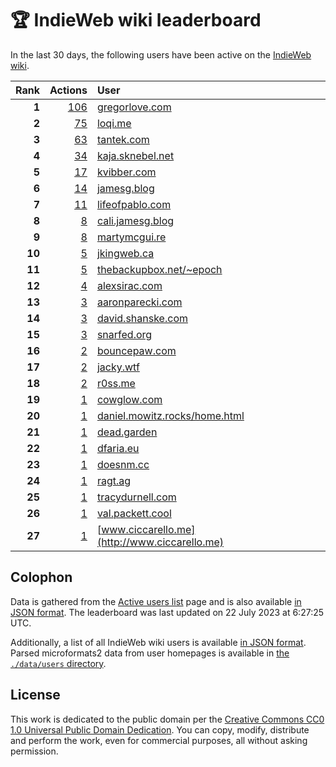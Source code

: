 # 🏆 IndieWeb wiki leaderboard

In the last 30 days, the following users have been active on the [IndieWeb wiki](https://indieweb.org).

| Rank | Actions | User |
|-----:|--------:|:-----|
| **1** | [106](https://indieweb.org/Special:Contributions/Gregorlove.com) | [gregorlove.com](http://gregorlove.com) |
| **2** | [75](https://indieweb.org/Special:Contributions/Loqi.me) | [loqi.me](http://loqi.me) |
| **3** | [63](https://indieweb.org/Special:Contributions/Tantek.com) | [tantek.com](http://tantek.com) |
| **4** | [34](https://indieweb.org/Special:Contributions/Kaja.sknebel.net) | [kaja.sknebel.net](http://kaja.sknebel.net) |
| **5** | [17](https://indieweb.org/Special:Contributions/Kvibber.com) | [kvibber.com](http://kvibber.com) |
| **6** | [14](https://indieweb.org/Special:Contributions/Jamesg.blog) | [jamesg.blog](http://jamesg.blog) |
| **7** | [11](https://indieweb.org/Special:Contributions/Lifeofpablo.com) | [lifeofpablo.com](http://lifeofpablo.com) |
| **8** | [8](https://indieweb.org/Special:Contributions/Cali.jamesg.blog) | [cali.jamesg.blog](http://cali.jamesg.blog) |
| **9** | [8](https://indieweb.org/Special:Contributions/Martymcgui.re) | [martymcgui.re](http://martymcgui.re) |
| **10** | [5](https://indieweb.org/Special:Contributions/Jkingweb.ca) | [jkingweb.ca](http://jkingweb.ca) |
| **11** | [5](https://indieweb.org/Special:Contributions/Thebackupbox.net_~epoch) | [thebackupbox.net/~epoch](http://thebackupbox.net/~epoch) |
| **12** | [4](https://indieweb.org/Special:Contributions/Alexsirac.com) | [alexsirac.com](http://alexsirac.com) |
| **13** | [3](https://indieweb.org/Special:Contributions/Aaronparecki.com) | [aaronparecki.com](http://aaronparecki.com) |
| **14** | [3](https://indieweb.org/Special:Contributions/David.shanske.com) | [david.shanske.com](http://david.shanske.com) |
| **15** | [3](https://indieweb.org/Special:Contributions/Snarfed.org) | [snarfed.org](http://snarfed.org) |
| **16** | [2](https://indieweb.org/Special:Contributions/Bouncepaw.com) | [bouncepaw.com](http://bouncepaw.com) |
| **17** | [2](https://indieweb.org/Special:Contributions/Jacky.wtf) | [jacky.wtf](http://jacky.wtf) |
| **18** | [2](https://indieweb.org/Special:Contributions/R0ss.me) | [r0ss.me](http://r0ss.me) |
| **19** | [1](https://indieweb.org/Special:Contributions/Cowglow.com) | [cowglow.com](http://cowglow.com) |
| **20** | [1](https://indieweb.org/Special:Contributions/Daniel.mowitz.rocks_home.html) | [daniel.mowitz.rocks/home.html](http://daniel.mowitz.rocks/home.html) |
| **21** | [1](https://indieweb.org/Special:Contributions/Dead.garden) | [dead.garden](http://dead.garden) |
| **22** | [1](https://indieweb.org/Special:Contributions/Dfaria.eu) | [dfaria.eu](http://dfaria.eu) |
| **23** | [1](https://indieweb.org/Special:Contributions/Doesnm.cc) | [doesnm.cc](http://doesnm.cc) |
| **24** | [1](https://indieweb.org/Special:Contributions/Ragt.ag) | [ragt.ag](http://ragt.ag) |
| **25** | [1](https://indieweb.org/Special:Contributions/Tracydurnell.com) | [tracydurnell.com](http://tracydurnell.com) |
| **26** | [1](https://indieweb.org/Special:Contributions/Val.packett.cool) | [val.packett.cool](http://val.packett.cool) |
| **27** | [1](https://indieweb.org/Special:Contributions/Www.ciccarello.me) | [www.ciccarello.me](http://www.ciccarello.me) |


## Colophon

Data is gathered from the [Active users list](https://indieweb.org/Special:ActiveUsers) page and is also available [in JSON format](https://github.com/jgarber623/indieweb-wiki-leaderboard/blob/main/data/leaderboard.json). The leaderboard was last updated on 22 July 2023 at 6:27:25 UTC.

Additionally, a list of all IndieWeb wiki users is available [in JSON format](https://github.com/jgarber623/indieweb-wiki-leaderboard/blob/main/data/users.json). Parsed microformats2 data from user homepages is available in [the `./data/users` directory](https://github.com/jgarber623/indieweb-wiki-leaderboard/blob/main/data/users).

## License

This work is dedicated to the public domain per the [Creative Commons CC0 1.0 Universal Public Domain Dedication](https://creativecommons.org/publicdomain/zero/1.0/). You can copy, modify, distribute and perform the work, even for commercial purposes, all without asking permission.
